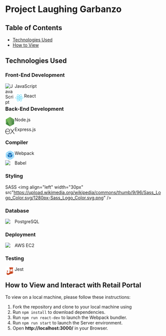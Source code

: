 # Project Laughing Garbanzo

## Table of Contents
- [Technologies Used](#technologies-used)
- [How to View](#how-to-view-and-interact-with-retail-portal)

## Technologies Used

### Front-End Development
JavaScript <img align="left" alt="JavaScript" width="30px" src="https://raw.githubusercontent.com/jmnote/z-icons/master/svg/javascript.svg" />
<br />

React <img align="left" alt="React" width="30px" src="https://raw.githubusercontent.com/github/explore/80688e429a7d4ef2fca1e82350fe8e3517d3494d/topics/react/react.png" />
<br />

### Back-End Development
Node.js <img align="left" alt="Node JS" width="30px" src="https://raw.githubusercontent.com/github/explore/80688e429a7d4ef2fca1e82350fe8e3517d3494d/topics/nodejs/nodejs.png" />
<br />

Express.js <img align="left" alt="Express" width="30px" src="https://github.com/devicons/devicon/blob/master/icons/express/express-original.svg" />
<br />

### Compiler
Webpack <img align="left" alt="Webpack" width="30px" src="https://raw.githubusercontent.com/devicons/devicon/master/icons/webpack/webpack-original.svg" />
<br />

Babel <img align="left" width="30px" src="https://miro.medium.com/max/768/1*8jqpYKlBSGRBxAJ_uZK8yg.png" />
<br />

### Styling
SASS <img align="left" width="30px" src"https://upload.wikimedia.org/wikipedia/commons/thumb/9/96/Sass_Logo_Color.svg/1280px-Sass_Logo_Color.svg.png" />
<br />

### Database
PostgreSQL <img align="left" width="30px" src="https://icon2.cleanpng.com/20180315/ifq/kisspng-postgresql-logo-computer-software-database-open-source-vector-images-5aaa26e1a38cf4.7370214515211005136699.jpg" />
<br />

### Deployment
AWS EC2 <img align="left" width="30px" src="https://image.pngaaa.com/681/876681-middle.png" />
<br />

### Testing
Jest <img align="left" alt="Jest" width="30px" src="https://raw.githubusercontent.com/vscode-icons/vscode-icons/master/icons/file_type_jest.svg?sanitize=true" />
<br />


## How to View and Interact with Retail Portal
To view on a local machine, please follow these instructions:
1. Fork the repository and clone to your local machine using
2. Run `npm install` to download dependencies.
3. Run `npm run react-dev` to launch the Webpack bundler.
4. Run `npm run start` to launch the Server environment.
5. Open <b>http://localhost:3000/</b> in your Browser.
